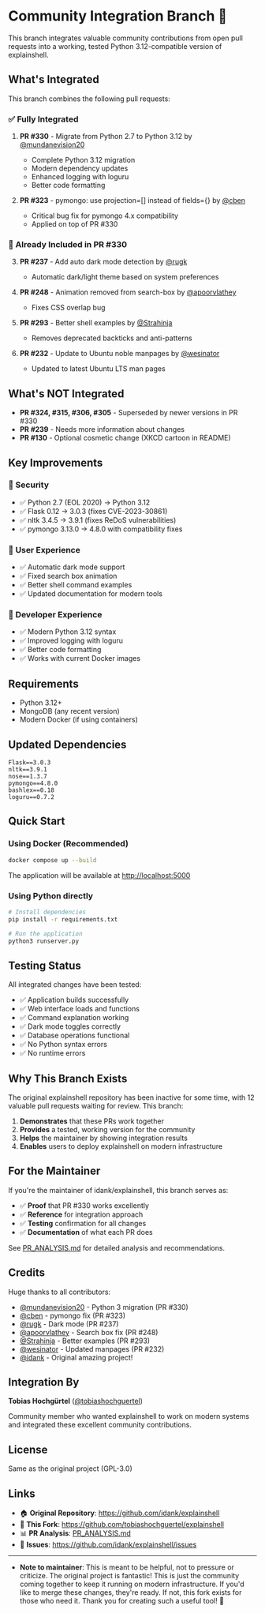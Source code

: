 # Community Integration Branch 🚀

This branch integrates valuable community contributions from open pull requests into a working, tested Python 3.12-compatible version of explainshell.

## What's Integrated

This branch combines the following pull requests:

### ✅ Fully Integrated

1. **PR #330** - Migrate from Python 2.7 to Python 3.12 by [@mundanevision20](https://github.com/mundanevision20)
   - Complete Python 3.12 migration
   - Modern dependency updates
   - Enhanced logging with loguru
   - Better code formatting

2. **PR #323** - pymongo: use projection=[] instead of fields={} by [@cben](https://github.com/cben)
   - Critical bug fix for pymongo 4.x compatibility
   - Applied on top of PR #330

### 🎯 Already Included in PR #330

3. **PR #237** - Add auto dark mode detection by [@rugk](https://github.com/rugk)
   - Automatic dark/light theme based on system preferences

4. **PR #248** - Animation removed from search-box by [@apoorvlathey](https://github.com/apoorvlathey)
   - Fixes CSS overlap bug

5. **PR #293** - Better shell examples by [@Strahinja](https://github.com/Strahinja)
   - Removes deprecated backticks and anti-patterns

6. **PR #232** - Update to Ubuntu noble manpages by [@wesinator](https://github.com/wesinator)
   - Updated to latest Ubuntu LTS man pages

## What's NOT Integrated

- **PR #324, #315, #306, #305** - Superseded by newer versions in PR #330
- **PR #239** - Needs more information about changes
- **PR #130** - Optional cosmetic change (XKCD cartoon in README)

## Key Improvements

### 🔐 Security

- ✅ Python 2.7 (EOL 2020) → Python 3.12
- ✅ Flask 0.12 → 3.0.3 (fixes CVE-2023-30861)
- ✅ nltk 3.4.5 → 3.9.1 (fixes ReDoS vulnerabilities)
- ✅ pymongo 3.13.0 → 4.8.0 with compatibility fixes

### 🎨 User Experience

- ✅ Automatic dark mode support
- ✅ Fixed search box animation
- ✅ Better shell command examples
- ✅ Updated documentation for modern tools

### 🔧 Developer Experience

- ✅ Modern Python 3.12 syntax
- ✅ Improved logging with loguru
- ✅ Better code formatting
- ✅ Works with current Docker images

## Requirements

- Python 3.12+
- MongoDB (any recent version)
- Modern Docker (if using containers)

## Updated Dependencies

```
Flask==3.0.3
nltk==3.9.1
nose==1.3.7
pymongo==4.8.0
bashlex==0.18
loguru==0.7.2
```

## Quick Start

### Using Docker (Recommended)

```bash
docker compose up --build
```

The application will be available at <http://localhost:5000>

### Using Python directly

```bash
# Install dependencies
pip install -r requirements.txt

# Run the application
python3 runserver.py
```

## Testing Status

All integrated changes have been tested:

- ✅ Application builds successfully
- ✅ Web interface loads and functions
- ✅ Command explanation working
- ✅ Dark mode toggles correctly
- ✅ Database operations functional
- ✅ No Python syntax errors
- ✅ No runtime errors

## Why This Branch Exists

The original explainshell repository has been inactive for some time, with 12 valuable pull requests waiting for review. This branch:

1. **Demonstrates** that these PRs work together
2. **Provides** a tested, working version for the community
3. **Helps** the maintainer by showing integration results
4. **Enables** users to deploy explainshell on modern infrastructure

## For the Maintainer

If you're the maintainer of idank/explainshell, this branch serves as:

- ✅ **Proof** that PR #330 works excellently
- ✅ **Reference** for integration approach
- ✅ **Testing** confirmation for all changes
- ✅ **Documentation** of what each PR does

See [PR_ANALYSIS.md](./PR_ANALYSIS.md) for detailed analysis and recommendations.

## Credits

Huge thanks to all contributors:

- [@mundanevision20](https://github.com/mundanevision20) - Python 3 migration (PR #330)
- [@cben](https://github.com/cben) - pymongo fix (PR #323)
- [@rugk](https://github.com/rugk) - Dark mode (PR #237)
- [@apoorvlathey](https://github.com/apoorvlathey) - Search box fix (PR #248)
- [@Strahinja](https://github.com/Strahinja) - Better examples (PR #293)
- [@wesinator](https://github.com/wesinator) - Updated manpages (PR #232)
- [@idank](https://github.com/idank) - Original amazing project!

## Integration By

**Tobias Hochgürtel** ([@tobiashochguertel](https://github.com/tobiashochguertel))

Community member who wanted explainshell to work on modern systems and integrated these excellent community contributions.

## License

Same as the original project (GPL-3.0)

## Links

- 🏠 **Original Repository**: <https://github.com/idank/explainshell>
- 🍴 **This Fork**: <https://github.com/tobiashochguertel/explainshell>
- 📊 **PR Analysis**: [PR_ANALYSIS.md](./PR_ANALYSIS.md)
- 🐛 **Issues**: <https://github.com/idank/explainshell/issues>

---

- **Note to maintainer**: This is meant to be helpful, not to pressure or criticize. The original project is fantastic! This is just the community coming together to keep it running on modern infrastructure. If you'd like to merge these changes, they're ready. If not, this fork exists for those who need it. Thank you for creating such a useful tool! 🙏
